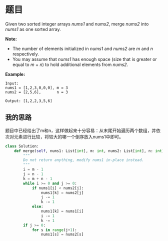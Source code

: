 # 题目

Given two sorted integer arrays *nums1* and *nums2*, merge *nums2* into *nums1* as one sorted array.

**Note:**

- The number of elements initialized in *nums1* and *nums2* are *m* and *n* respectively.
- You may assume that *nums1* has enough space (size that is greater or equal to *m* + *n*) to hold additional elements from *nums2*.

**Example:**

```
Input:
nums1 = [1,2,3,0,0,0], m = 3
nums2 = [2,5,6],       n = 3

Output: [1,2,2,3,5,6]
```

## 我的思路

题目中已经给出了m和n，这样做起来十分容易：从末尾开始遍历两个数组，并依次对元素进行比较，将较大的哪一个倒序放入nums1中即可。

```python
class Solution:
    def merge(self, nums1: List[int], m: int, nums2: List[int], n: int) -> None:
        """
        Do not return anything, modify nums1 in-place instead.
        """
        i = m - 1
        j = n - 1
        k = m + n - 1
        while i >= 0 and j >= 0:
            if nums1[i] < nums2[j]:
                nums1[k] = nums2[j]
                j -= 1
                k -= 1
            else:
                nums1[k] = nums1[i]
                i -= 1
                k -= 1
        if j >= 0:
            for s in range(j+1):
                nums1[s] = nums2[s]
```

